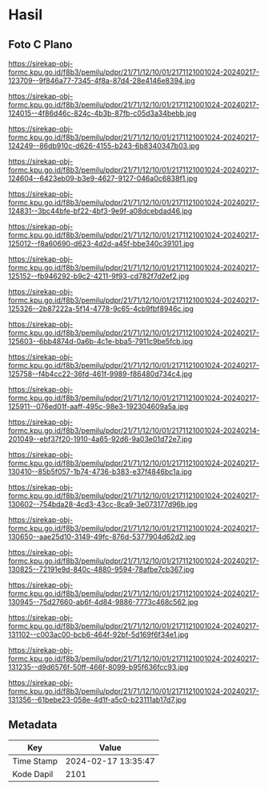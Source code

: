 # Hasil

## Foto C Plano

https://sirekap-obj-formc.kpu.go.id/f8b3/pemilu/pdpr/21/71/12/10/01/2171121001024-20240217-123709--9f846a77-7345-4f8a-87d4-28e4146e8394.jpg

https://sirekap-obj-formc.kpu.go.id/f8b3/pemilu/pdpr/21/71/12/10/01/2171121001024-20240217-124015--4f86d46c-824c-4b3b-87fb-c05d3a34bebb.jpg

https://sirekap-obj-formc.kpu.go.id/f8b3/pemilu/pdpr/21/71/12/10/01/2171121001024-20240217-124249--86db910c-d626-4155-b243-6b8340347b03.jpg

https://sirekap-obj-formc.kpu.go.id/f8b3/pemilu/pdpr/21/71/12/10/01/2171121001024-20240217-124604--6423eb09-b3e9-4627-9127-046a0c6838f1.jpg

https://sirekap-obj-formc.kpu.go.id/f8b3/pemilu/pdpr/21/71/12/10/01/2171121001024-20240217-124831--3bc44bfe-bf22-4bf3-9e9f-a08dcebdad46.jpg

https://sirekap-obj-formc.kpu.go.id/f8b3/pemilu/pdpr/21/71/12/10/01/2171121001024-20240217-125012--f8a60690-d623-4d2d-a45f-bbe340c39101.jpg

https://sirekap-obj-formc.kpu.go.id/f8b3/pemilu/pdpr/21/71/12/10/01/2171121001024-20240217-125152--fb946292-b9c2-4211-9f93-cd782f7d2ef2.jpg

https://sirekap-obj-formc.kpu.go.id/f8b3/pemilu/pdpr/21/71/12/10/01/2171121001024-20240217-125326--2b87222a-5f14-4778-9c65-4cb9fbf8946c.jpg

https://sirekap-obj-formc.kpu.go.id/f8b3/pemilu/pdpr/21/71/12/10/01/2171121001024-20240217-125603--6bb4874d-0a6b-4c1e-bba5-7911c9be5fcb.jpg

https://sirekap-obj-formc.kpu.go.id/f8b3/pemilu/pdpr/21/71/12/10/01/2171121001024-20240217-125758--f4b4cc22-36fd-461f-9989-f86480d734c4.jpg

https://sirekap-obj-formc.kpu.go.id/f8b3/pemilu/pdpr/21/71/12/10/01/2171121001024-20240217-125911--076ed01f-aaff-495c-98e3-192304609a5a.jpg

https://sirekap-obj-formc.kpu.go.id/f8b3/pemilu/pdpr/21/71/12/10/01/2171121001024-20240214-201049--ebf37f20-1910-4a65-92d6-9a03e01d72e7.jpg

https://sirekap-obj-formc.kpu.go.id/f8b3/pemilu/pdpr/21/71/12/10/01/2171121001024-20240217-130410--85b5f057-1b74-4736-b383-e37f4846bc1a.jpg

https://sirekap-obj-formc.kpu.go.id/f8b3/pemilu/pdpr/21/71/12/10/01/2171121001024-20240217-130602--754bda28-4cd3-43cc-8ca9-3e073177d96b.jpg

https://sirekap-obj-formc.kpu.go.id/f8b3/pemilu/pdpr/21/71/12/10/01/2171121001024-20240217-130650--aae25d10-3149-49fc-876d-5377904d62d2.jpg

https://sirekap-obj-formc.kpu.go.id/f8b3/pemilu/pdpr/21/71/12/10/01/2171121001024-20240217-130825--72191e9d-840c-4880-9594-78afbe7cb367.jpg

https://sirekap-obj-formc.kpu.go.id/f8b3/pemilu/pdpr/21/71/12/10/01/2171121001024-20240217-130945--75d27660-ab6f-4d84-9886-7773c468c562.jpg

https://sirekap-obj-formc.kpu.go.id/f8b3/pemilu/pdpr/21/71/12/10/01/2171121001024-20240217-131102--c003ac00-bcb6-464f-92bf-5d169f6f34e1.jpg

https://sirekap-obj-formc.kpu.go.id/f8b3/pemilu/pdpr/21/71/12/10/01/2171121001024-20240217-131235--d9d6576f-50ff-466f-8099-b95f636fcc93.jpg

https://sirekap-obj-formc.kpu.go.id/f8b3/pemilu/pdpr/21/71/12/10/01/2171121001024-20240217-131356--61bebe23-058e-4d1f-a5c0-b23111ab17d7.jpg


## Metadata

| Key        | Value               |
| ---------- | ------------------- |
| Time Stamp | 2024-02-17 13:35:47 |
| Kode Dapil | 2101                |




